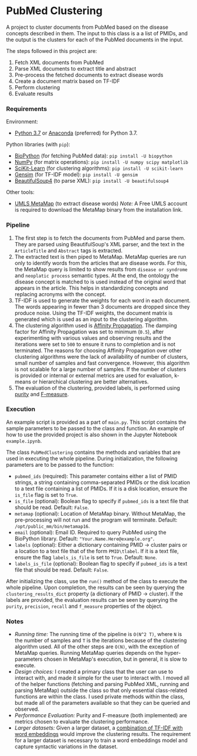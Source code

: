 # PubMed Clustering

A project to cluster documents from PubMed based on the disease concepts described in them. The input to this class is a a list of PMIDs, and the output is the clusters for each of the PubMed documents in the input.

The steps followed in this project are:
1. Fetch XML documents from PubMed
2. Parse XML documents to extract title and abstract
3. Pre-process the fetched documents to extract disease words
4. Create a document matrix based on TF-IDF
5. Perform clustering
6. Evaluate results

### Requirements

Environment:
- [Python 3.7](https://www.python.org/downloads/source/) or [Anaconda](https://www.anaconda.com/download/#macos) (preferred) for Python 3.7.

Python libraries (with `pip`):
- [BioPython](http://biopython.org/DIST/docs/install/Installation.html) (for fetching PubMed data): `pip install -U biopython`
- [NumPy](https://scipy.org/install.html) (for matrix operations): `pip install -U numpy scipy matplotlib`
- [SciKit-Learn](https://scikit-learn.org/stable/install.html) (for clustering algorithms): `pip install -U scikit-learn`
- [Gensim](https://radimrehurek.com/gensim/install.html) (for TF-IDF model): `pip install -U gensim`
- [BeautifulSoup4](https://www.crummy.com/software/BeautifulSoup/bs4/doc/#installing-beautiful-soup) (to parse XML): `pip install -U beautifulsoup4`

Other tools:
- [UMLS MetaMap](https://metamap.nlm.nih.gov/Installation.shtml) (to extract disease words)
*Note:* A Free UMLS account is required to download the MetaMap binary from the installation link.


### Pipeline
1. The first step is to fetch the documents from PubMed and parse them. They are parsed using BeautifulSoup's XML parser, and the text in the `ArticleTitle` and `Abstract` tags is extracted.
2. The extracted text is then piped to MetaMap. MetaMap queries are run only to identify words from the articles that are disease words. For this, the MetaMap query is limited to show results from `disease or syndrome` and `neoplatic process` semantic types. At the end, the ontology the disease concept is matched to is used instead of the original word that appears in the article. This helps in standardizing concepts and replacing acronyms with the concept.
3. TF-IDF is used to generate the weights for each word in each document. The words appearing in fewer than 3 documents are dropped since they produce noise. Using the TF-IDF weights, the document matrix is generated which is used as an input to the clustering algorithm.
4. The clustering algorithm used is [Affinity Propagation](https://scikit-learn.org/stable/modules/clustering.html#affinity-propagation). The damping factor for Affinity Propagation was set to minimum (`0.5`), after experimenting with various values and observing results and the iterations were set to `500` to ensure it runs to completion and is not terminated. The reasons for choosing Affinity Propagation over other clustering algorithms were the lack of availability of number of clusters, small number of samples and fast convergence. However, this algorithm is not scalable for a large number of samples. If the number of clusters is provided or internal or external metrics are used for evaluation, k-means or hierarchical clustering are better alternatives.
5. The evaluation of the clustering, provided labels, is performed using [purity](https://nlp.stanford.edu/IR-book/html/htmledition/evaluation-of-clustering-1.html) and [F-measure](https://en.wikipedia.org/wiki/F1_score).


### Execution
An example script is provided as a part of `main.py`. This script contains the sample parameters to be passed to the class and function. An example of how to use the provided project is also shown in the Jupyter Notebook `example.ipynb`.

The class `PubMedClustering` contains the methods and variables that are used in executing the whole pipeline. During initialization, the following parameters are to be passed to the function:
- `pubmed_ids` (required): This parameter contains either a list of PMID strings, a string containing comma-separated PMIDs or the disk location to a text file containing a list of PMIDs. If it is a disk location, ensure the `is_file` flag is set to `True`.
- `is_file` (optional): Boolean flag to specify if `pubmed_ids` is a text file that should be read. Default: `False`.
- `metamap` (optional): Location of MetaMap binary. Without MetaMap, the pre-processing will not run and the program will terminate. Default: `/opt/public_mm/bin/metamap16`.
- `email` (optional): Email ID. Required to query PubMed using the BioPython library. Default: `"Your.Name.Here@example.org"`.
- `labels` (optional): Either a dictionary containing PMID -> cluster pairs or a location to a text file that of the form `PMID\tlabel`. If it is a text file, ensure the flag `labels_is_file` is set to `True`. Default: `None`.
- `labels_is_file` (optional): Boolean flag to specify if `pubmed_ids` is a text file that should be read. Default: `False`.


After initializing the class, use the `run()` method of the class to execute the whole pipeline. Upon completion, the results can be seen by querying the `clustering_results_dict` property (a dictionary of PMID -> cluster). If the labels are provided, the evaluation results can be seen by querying the `purity`, `precision`, `recall` and `f_measure` properties of the object.

### Notes
- *Running time:* The running time of the pipeline is `O(N^2 T)`, where `N` is the number of samples and `T` is the iterations because of the clustering algorithm used. All of the other steps are `O(N)`, with the exception of MetaMap queries. Running MetaMap queries depends on the hyper-parameters chosen in MetaMap's execution, but in general, it is slow to execute.
- *Design choices:* I created a primary class that the user can use to interact with, and made it simple for the user to interact with. I moved all of the helper functions (fetching and parsing PubMed XML, running and parsing MetaMap) outside the class so that only essential class-related functions are within the class. I used private methods within the class, but made all of the parameters available so that they can be queried and observed.
- *Performance Evaluation:* Purity and F-measure (both implemented) are metrics chosen to evaluate the clustering performance.
- *Larger datasets:* Given a larger dataset, a [combination of TF-IDF with word embeddings](https://applied-informatics-j.springeropen.com/articles/10.1186/s40535-018-0055-8) would improve the clustering results. The requirement for a larger dataset is necessary to train a word embeddings model and capture syntactic variations in the dataset.
